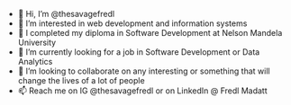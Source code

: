 - 👋 Hi, I’m @thesavagefredl
- 👀 I’m interested in web development and information systems
- 📖 I completed my diploma in Software Development at Nelson Mandela University
- 🌱 I’m currently looking for a job in Software Development or Data Analytics
- 💞️ I’m looking to collaborate on any interesting or something that will change the lives of a lot of people
- 📫 Reach me on IG @thesavagefredl or on LinkedIn @ Fredl Madatt

<!---
thesavagefredl/thesavagefredl is a ✨ special ✨ repository because its `README.md` (this file) appears on your GitHub profile.
You can click the Preview link to take a look at your changes.
--->
